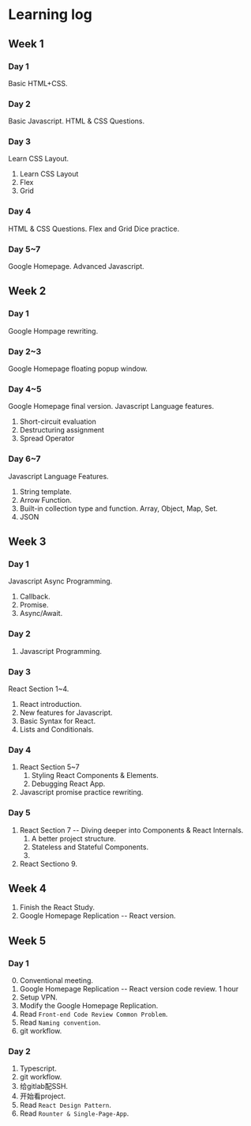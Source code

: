 # Learning log

## Week 1

### Day 1
Basic HTML+CSS.

### Day 2
Basic Javascript.
HTML & CSS Questions.

### Day 3
Learn CSS Layout.
1. Learn CSS Layout
2. Flex
3. Grid

### Day 4
HTML & CSS Questions.
Flex and Grid Dice practice.

### Day 5~7
Google Homepage.
Advanced Javascript.

## Week 2

### Day 1
Google Hompage rewriting.

### Day 2~3
Google Homepage floating popup window.

### Day 4~5
Google Homepage final version.
Javascript Language features.
1. Short-circuit evaluation
2. Destructuring assignment
3. Spread Operator

### Day 6~7
Javascript Language Features.
1. String template.
2. Arrow Function.
3. Built-in collection type and function. Array, Object, Map, Set.
4. JSON

## Week 3

### Day 1
Javascript Async Programming.
1. Callback.
2. Promise.
3. Async/Await.

### Day 2
1. Javascript Programming.

### Day 3
React Section 1~4.
1. React introduction.
2. New features for Javascript.
3. Basic Syntax for React.
4. Lists and Conditionals.

### Day 4
1. React Section 5~7
    1. Styling React Components & Elements.
    2. Debugging React App.
2. Javascript promise practice rewriting.

### Day 5
1. React Section 7 -- Diving deeper into Components & React Internals.
    1. A better project structure.
    2. Stateless and Stateful Components.
    3. 
2. React Sectiono 9.

## Week 4
1. Finish the React Study.
2. Google Homepage Replication -- React version.

## Week 5
### Day 1
0. Conventional meeting.
1. Google Homepage Replication -- React version code review. 1 hour
2. Setup VPN.
3. Modify the Google Homepage Replication.
4. Read `Front-end Code Review Common Problem`.
5. Read `Naming convention`.
6. git workflow.

### Day 2
1. Typescript.
2. git workflow.
3. 给gitlab配SSH.
4. 开始看project.
5. Read `React Design Pattern`.
6. Read `Rounter & Single-Page-App`.

